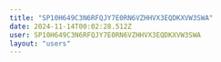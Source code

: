 ```yaml
---
title: "SP10H649C3N6RFQJY7E0RN6VZHHVX3EQDKXVW3SWA"
date: 2024-11-14T00:02:28.512Z
user: SP10H649C3N6RFQJY7E0RN6VZHHVX3EQDKXVW3SWA
layout: "users"
---
```

    